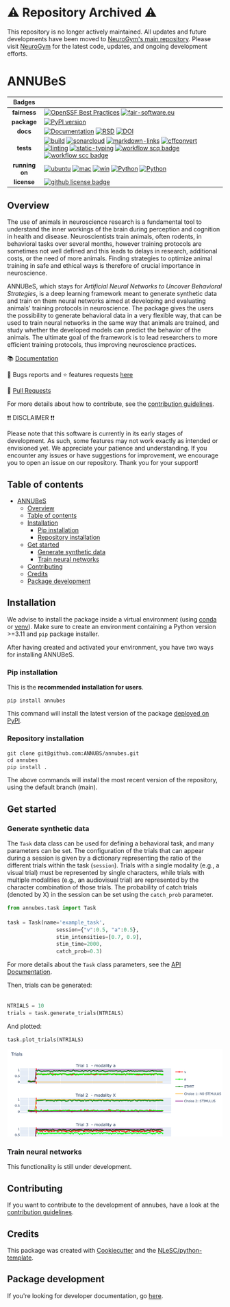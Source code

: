 # ⚠️ Repository Archived ⚠️

This repository is no longer actively maintained. All updates and future developments have been moved to [NeuroGym's main repository](https://github.com/neurogym/neurogym). Please visit [NeuroGym](https://github.com/neurogym/neurogym) for the latest code, updates, and ongoing development efforts.

# ANNUBeS

|     Badges     |                                                                                                                                                                                                                                                                                                                                                                                                                                                                                                                                                                                                                                                                                                                                                                                                                                                                                                                                                                                                                                                                                                                                                                                                                                                                                                                                                      |
| :------------: | ---------------------------------------------------------------------------------------------------------------------------------------------------------------------------------------------------------------------------------------------------------------------------------------------------------------------------------------------------------------------------------------------------------------------------------------------------------------------------------------------------------------------------------------------------------------------------------------------------------------------------------------------------------------------------------------------------------------------------------------------------------------------------------------------------------------------------------------------------------------------------------------------------------------------------------------------------------------------------------------------------------------------------------------------------------------------------------------------------------------------------------------------------------------------------------------------------------------------------------------------------------------------------------------------------------------------------------------------------- |
|  **fairness**  | [![OpenSSF Best Practices](https://www.bestpractices.dev/projects/8861/badge)](https://www.bestpractices.dev/projects/8861) [![fair-software.eu](https://img.shields.io/badge/fair--software.eu-%E2%97%8F%20%20%E2%97%8F%20%20%E2%97%8F%20%20%E2%97%8F%20%20%E2%97%8F-green)](https://fair-software.eu)                                                                                                                                                                                                                                                                                                                                                                                                                                                                                                                                                                                                                                                                                                                                                                                                                                                                                                                                                                                                                                              |
|  **package**   | [![PyPI version](https://badge.fury.io/py/annubes.svg)](https://badge.fury.io/py/annubes)                                                                                                                                                                                                                                                                                                                                                                                                                                                                                                                                                                                                                                                                                                                                                                                                                                                                                                                                                                                                                                                                                                                                                                                                                                                            |
|    **docs**    | [![Documentation](https://img.shields.io/badge/docs-mkdocs-259482)](https://annubs.github.io/annubes/latest/) [![RSD](https://img.shields.io/badge/rsd-annubes-00a3e3.svg)](https://research-software-directory.org/projects/annubes) [![DOI](https://zenodo.org/badge/DOI/10.5281/zenodo.11098460.svg)](https://doi.org/10.5281/zenodo.11098460)                                                                                                                                                                                                                                                                                                                                                                                                                                                                                                                                                                                                                                                                                                                                                                                                                                                                                                                                                                                                    |
|   **tests**    | [![build](https://github.com/ANNUBS/annubes/actions/workflows/build.yml/badge.svg)](https://github.com/ANNUBS/annubes/actions/workflows/build.yml) [![sonarcloud](https://github.com/ANNUBS/annubes/actions/workflows/sonarcloud.yml/badge.svg)](https://github.com/ANNUBS/annubes/actions/workflows/sonarcloud.yml) [![markdown-links](https://github.com/ANNUBS/annubes/actions/workflows/markdown-links.yml/badge.svg)](https://github.com/ANNUBS/annubes/actions/workflows/markdown-links.yml) [![cffconvert](https://github.com/ANNUBS/annubes/actions/workflows/cffconvert.yml/badge.svg)](https://github.com/ANNUBS/annubes/actions/workflows/cffconvert.yml) [![linting](https://github.com/ANNUBS/annubes/actions/workflows/linting.yml/badge.svg)](https://github.com/ANNUBS/annubes/actions/workflows/linting.yml) [![static-typing](https://github.com/ANNUBS/annubes/actions/workflows/static-typing.yml/badge.svg)](https://github.com/ANNUBS/annubes/actions/workflows/static-typing.yml) [![workflow scq badge](https://sonarcloud.io/api/project_badges/measure?project=ANNUBS_annubes&metric=alert_status)](https://sonarcloud.io/dashboard?id=ANNUBS_annubes) [![workflow scc badge](https://sonarcloud.io/api/project_badges/measure?project=ANNUBS_annubes&metric=coverage)](https://sonarcloud.io/dashboard?id=ANNUBS_annubes) |
| **running on** | [![ubuntu](https://img.shields.io/badge/ubuntu-latest-8A2BE2?style=plastic)](https://github.com/actions/runner-images?tab=readme-ov-file#available-images) [![mac](https://img.shields.io/badge/macos-latest-8A2BE2?style=plastic)](https://github.com/actions/runner-images?tab=readme-ov-file#available-images) [![win](https://img.shields.io/badge/windows-latest-8A2BE2?style=plastic)](https://github.com/actions/runner-images?tab=readme-ov-file#available-images) [![Python](https://img.shields.io/badge/python-3.11-blue.svg)](https://www.python.org/downloads/release/python-3110/) [![Python](https://img.shields.io/badge/python-3.12-blue.svg)](https://www.python.org/downloads/release/python-3120/)                                                                                                                                                                                                                                                                                                                                                                                                                                                                                                                                                                                                                               |
|  **license**   | [![github license badge](https://img.shields.io/github/license/ANNUBS/annubes)](https://github.com/ANNUBS/annubes?tab=Apache-2.0-1-ov-file)                                                                                                                                                                                                                                                                                                                                                                                                                                                                                                                                                                                                                                                                                                                                                                                                                                                                                                                                                                                                                                                                                                                                                                                                          |

## Overview

The use of animals in neuroscience research is a fundamental tool to understand the inner workings of the brain during perception and cognition in health and disease. Neuroscientists train animals, often rodents, in behavioral tasks over several months, however training protocols are sometimes not well defined and this leads to delays in research, additional costs, or the need of more animals. Finding strategies to optimize animal training in safe and ethical ways is therefore of crucial importance in neuroscience.

ANNUBeS, which stays for _Artificial Neural Networks to Uncover Behavioral Strategies_, is a deep learning framework meant to generate synthetic data and train on them neural networks aimed at developing and evaluating animals' training protocols in neuroscience. The package gives the users the possibility to generate behavioral data in a very flexible way, that can be used to train neural networks in the same way that animals are trained, and study whether the developed models can predict the behavior of the animals. The ultimate goal of the framework is to lead researchers to more efficient training protocols, thus improving neuroscience practices.

📚 [Documentation](https://annubs.github.io/annubes/latest/)

🐛 Bugs reports and ⭐ features requests [here](https://github.com/ANNUBS/annubes/issues)

🔧 [Pull Requests](https://github.com/ANNUBS/annubes/pulls)

For more details about how to contribute, see the [contribution guidelines](CONTRIBUTING.md).

❗❗ DISCLAIMER ❗❗

Please note that this software is currently in its early stages of development. As such, some features may not work exactly as intended or envisioned yet. We appreciate your patience and understanding. If you encounter any issues or have suggestions for improvement, we encourage you to open an issue on our repository. Thank you for your support!

## Table of contents

- [ANNUBeS](#annubes)
  - [Overview](#overview)
  - [Table of contents](#table-of-contents)
  - [Installation](#installation)
    - [Pip installation](#pip-installation)
    - [Repository installation](#repository-installation)
  - [Get started](#get-started)
    - [Generate synthetic data](#generate-synthetic-data)
    - [Train neural networks](#train-neural-networks)
  - [Contributing](#contributing)
  - [Credits](#credits)
  - [Package development](#package-development)

## Installation

We advise to install the package inside a virtual environment (using [conda](https://conda.io/projects/conda/en/latest/user-guide/tasks/manage-environments.html) or [venv](https://docs.python.org/3/library/venv.html)). Make sure to create an environment containing a Python version >=3.11 and `pip` package installer.

After having created and activated your environment, you have two ways for installing ANNUBeS.

### Pip installation

This is the **recommended installation for users**.

```console
pip install annubes
```

This command will install the latest version of the package [deployed on PyPI](https://pypi.org/project/annubes/).

### Repository installation

```console
git clone git@github.com:ANNUBS/annubes.git
cd annubes
pip install .
```

The above commands will install the most recent version of the repository, using the default branch (main).

## Get started

### Generate synthetic data

The `Task` data class can be used for defining a behavioral task, and many parameters can be set. The configuration of the trials that can appear during a session is given by a dictionary representing the ratio of the different trials within the task (`session`). Trials with a single modality (e.g., a visual trial) must be represented by single characters, while trials with multiple modalities (e.g., an audiovisual trial) are represented by the character combination of those trials. The probability of catch trials (denoted by X) in the session can be set using the `catch_prob` parameter.

```python
from annubes.task import Task

task = Task(name='example_task',
                session={"v":0.5, "a":0.5},
                stim_intensities=[0.7, 0.9],
                stim_time=2000,
                catch_prob=0.3)
```

For more details about the `Task` class parameters, see the [API Documentation](https://annubs.github.io/annubes/latest/api/task/#annubes.task.Task).

Then, trials can be generated:

```python

NTRIALS = 10
trials = task.generate_trials(NTRIALS)
```

And plotted:

```python
task.plot_trials(NTRIALS)
```

<p align="center">
  <img src="https://github.com/ANNUBS/annubes/blob/ead1437b7ee6ad6998ce2b3653fd0b3b3d875e25/docs/example_trials_plot.png?raw=true" width="700">
</p>

### Train neural networks

This functionality is still under development.

## Contributing

If you want to contribute to the development of annubes,
have a look at the [contribution guidelines](CONTRIBUTING.md).

## Credits

This package was created with [Cookiecutter](https://github.com/audreyr/cookiecutter) and the [NLeSC/python-template](https://github.com/NLeSC/python-template).

## Package development

If you're looking for developer documentation, go [here](https://github.com/ANNUBS/annubes/blob/main/README.dev.md).
